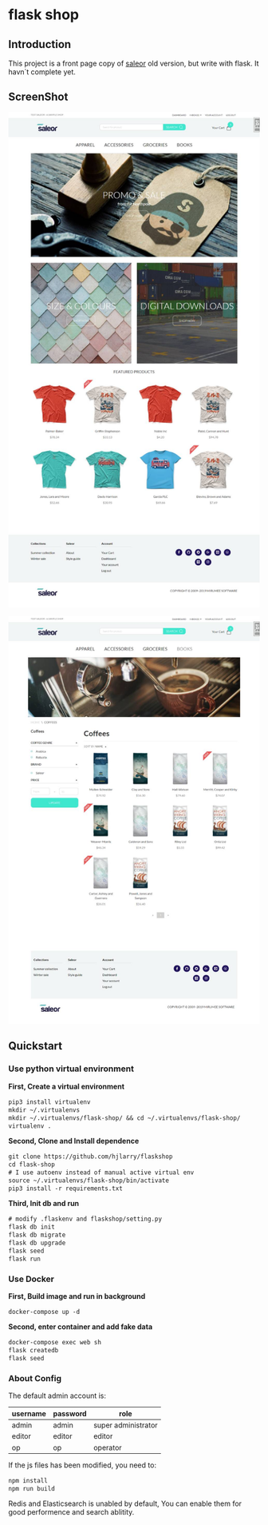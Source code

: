 # flask shop


## Introduction
This project is a front page copy of [saleor](https://github.com/mirumee/saleor) old version, but write with flask. 
It havn`t complete yet.

## ScreenShot
![ScreenShot](ScreenShot/1.jpg)

![ScreenShot](ScreenShot/2.jpg)

## Quickstart

### Use python virtual environment

**First, Create a virtual environment**
```
pip3 install virtualenv
mkdir ~/.virtualenvs
mkdir ~/.virtualenvs/flask-shop/ && cd ~/.virtualenvs/flask-shop/
virtualenv .
```

**Second, Clone and Install dependence**
```
git clone https://github.com/hjlarry/flaskshop
cd flask-shop
# I use autoenv instead of manual active virtual env
source ~/.virtualenvs/flask-shop/bin/activate
pip3 install -r requirements.txt
```

**Third, Init db and run**
```
# modify .flaskenv and flaskshop/setting.py
flask db init
flask db migrate
flask db upgrade
flask seed
flask run
```

### Use Docker 
**First, Build image and run in background**
```
docker-compose up -d
```
**Second, enter container and add fake data**
```
docker-compose exec web sh
flask createdb
flask seed
```
### About Config
The default admin account is:

username|password|role
---|---|---
admin|admin|super administrator
editor|editor|editor
op|op|operator

If the js files has been modified, you need to:
```
npm install
npm run build
```

Redis and Elasticsearch is unabled by default, You can enable them for good performence and search ablitity.